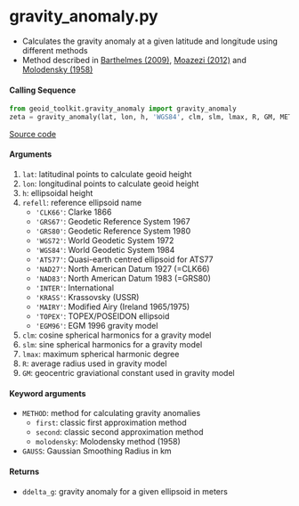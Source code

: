 gravity_anomaly.py
==================

- Calculates the gravity anomaly at a given latitude and longitude using different methods
- Method described in [Barthelmes (2009)](http://icgem.gfz-potsdam.de/str-0902-revised.pdf), [Moazezi (2012)](https://doi.org/10.1007/s12145-012-0102-2) and [Molodensky (1958)](https://doi.org/10.1007/BF02537957)

#### Calling Sequence
```python
from geoid_toolkit.gravity_anomaly import gravity_anomaly
zeta = gravity_anomaly(lat, lon, h, 'WGS84', clm, slm, lmax, R, GM, METHOD='first')
```
[Source code](https://github.com/tsutterley/geoid-toolkit/blob/main/geoid_toolkit/height_anomaly.py)

#### Arguments
1. `lat`: latitudinal points to calculate geoid height
2. `lon`: longitudinal points to calculate geoid height
3. `h`: ellipsoidal height
4. `refell`: reference ellipsoid name
    * `'CLK66'`: Clarke 1866
    * `'GRS67'`: Geodetic Reference System 1967
    * `'GRS80'`: Geodetic Reference System 1980
    * `'WGS72'`: World Geodetic System 1972
    * `'WGS84'`: World Geodetic System 1984
    * `'ATS77'`: Quasi-earth centred ellipsoid for ATS77
    * `'NAD27'`: North American Datum 1927 (=CLK66)
    * `'NAD83'`: North American Datum 1983 (=GRS80)
    * `'INTER'`: International
    * `'KRASS'`: Krassovsky (USSR)
    * `'MAIRY'`: Modified Airy (Ireland 1965/1975)
    * `'TOPEX'`: TOPEX/POSEIDON ellipsoid
    * `'EGM96'`: EGM 1996 gravity model
5. `clm`: cosine spherical harmonics for a gravity model
6. `slm`: sine spherical harmonics for a gravity model
7. `lmax`: maximum spherical harmonic degree
8. `R`: average radius used in gravity model
9. `GM`: geocentric graviational constant used in gravity model

#### Keyword arguments
- `METHOD`: method for calculating gravity anomalies
    * `first`: classic first approximation method
    * `second`: classic second approximation method
    * `molodensky`: Molodensky method (1958)
- `GAUSS`: Gaussian Smoothing Radius in km

#### Returns
- `ddelta_g`: gravity anomaly for a given ellipsoid in meters
